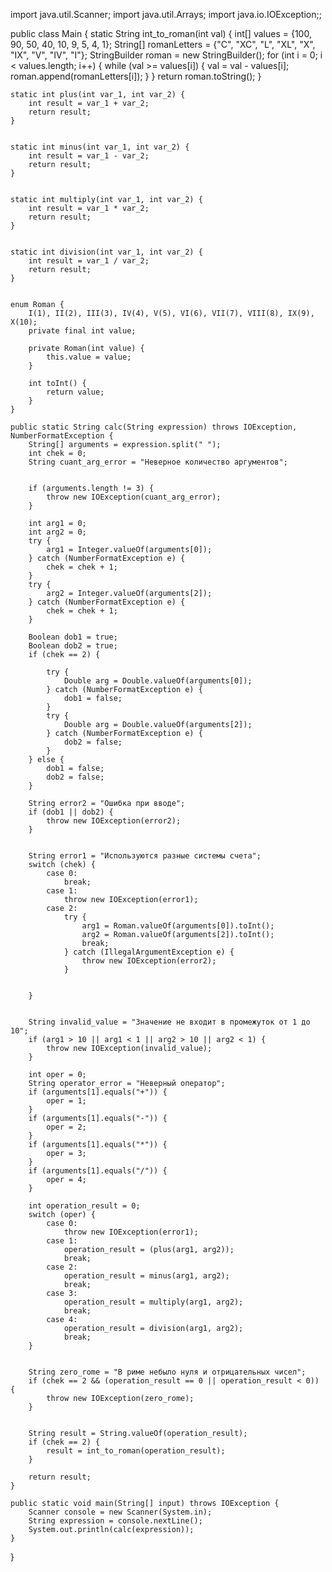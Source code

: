 import java.util.Scanner;
import java.util.Arrays;
import java.io.IOException;;

public class Main {
    static String int_to_roman(int val) {
        int[] values = {100, 90, 50, 40, 10, 9, 5, 4, 1};
        String[] romanLetters = {"C", "XC", "L", "XL", "X", "IX", "V", "IV", "I"};
        StringBuilder roman = new StringBuilder();
        for (int i = 0; i < values.length; i++) {
            while (val >= values[i]) {
                val = val - values[i];
                roman.append(romanLetters[i]);
            }
        }
        return roman.toString();
    }


    static int plus(int var_1, int var_2) {
        int result = var_1 + var_2;
        return result;
    }


    static int minus(int var_1, int var_2) {
        int result = var_1 - var_2;
        return result;
    }


    static int multiply(int var_1, int var_2) {
        int result = var_1 * var_2;
        return result;
    }


    static int division(int var_1, int var_2) {
        int result = var_1 / var_2;
        return result;
    }


    enum Roman {
        I(1), II(2), III(3), IV(4), V(5), VI(6), VII(7), VIII(8), IX(9), X(10);
        private final int value;

        private Roman(int value) {
            this.value = value;
        }

        int toInt() {
            return value;
        }
    }

    public static String calc(String expression) throws IOException, NumberFormatException {
        String[] arguments = expression.split(" ");
        int chek = 0;
        String cuant_arg_error = "Неверное количество аргументов";


        if (arguments.length != 3) {
            throw new IOException(cuant_arg_error);
        }

        int arg1 = 0;
        int arg2 = 0;
        try {
            arg1 = Integer.valueOf(arguments[0]);
        } catch (NumberFormatException e) {
            chek = chek + 1;
        }
        try {
            arg2 = Integer.valueOf(arguments[2]);
        } catch (NumberFormatException e) {
            chek = chek + 1;
        }

        Boolean dob1 = true;
        Boolean dob2 = true;
        if (chek == 2) {

            try {
                Double arg = Double.valueOf(arguments[0]);
            } catch (NumberFormatException e) {
                dob1 = false;
            }
            try {
                Double arg = Double.valueOf(arguments[2]);
            } catch (NumberFormatException e) {
                dob2 = false;
            }
        } else {
            dob1 = false;
            dob2 = false;
        }

        String error2 = "Ошибка при вводе";
        if (dob1 || dob2) {
            throw new IOException(error2);
        }


        String error1 = "Используются разные системы счета";
        switch (chek) {
            case 0:
                break;
            case 1:
                throw new IOException(error1);
            case 2:
                try {
                    arg1 = Roman.valueOf(arguments[0]).toInt();
                    arg2 = Roman.valueOf(arguments[2]).toInt();
                    break;
                } catch (IllegalArgumentException e) {
                    throw new IOException(error2);
                }


        }


        String invalid_value = "Значение не входит в промежуток от 1 до 10";
        if (arg1 > 10 || arg1 < 1 || arg2 > 10 || arg2 < 1) {
            throw new IOException(invalid_value);
        }

        int oper = 0;
        String operator_error = "Неверный оператор";
        if (arguments[1].equals("+")) {
            oper = 1;
        }
        if (arguments[1].equals("-")) {
            oper = 2;
        }
        if (arguments[1].equals("*")) {
            oper = 3;
        }
        if (arguments[1].equals("/")) {
            oper = 4;
        }

        int operation_result = 0;
        switch (oper) {
            case 0:
                throw new IOException(error1);
            case 1:
                operation_result = (plus(arg1, arg2));
                break;
            case 2:
                operation_result = minus(arg1, arg2);
                break;
            case 3:
                operation_result = multiply(arg1, arg2);
                break;
            case 4:
                operation_result = division(arg1, arg2);
                break;
        }


        String zero_rome = "В риме небыло нуля и отрицательных чисел";
        if (chek == 2 && (operation_result == 0 || operation_result < 0)) {
            throw new IOException(zero_rome);
        }


        String result = String.valueOf(operation_result);
        if (chek == 2) {
            result = int_to_roman(operation_result);
        }

        return result;
    }

    public static void main(String[] input) throws IOException {
        Scanner console = new Scanner(System.in);
        String expression = console.nextLine();
        System.out.println(calc(expression));
    }
}
